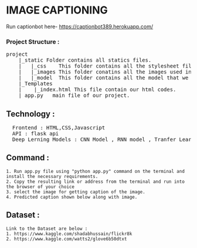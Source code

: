 # IMAGE CAPTIONING 

Run captionbot here-
https://captionbot389.herokuapp.com/

### Project Structure :
<pre>project
    |_static Folder contains all statics files.
    |   |_css    This folder contains all the stylesheet files.
    |   |_images This folder conatins all the images used in this project.
    |   |_model  This folder contains all the model that we use in this project
    |_Templates
    |    |_index.html This file contain our html codes.
    |_app.py   main file of our project.
</pre>

## Technology :
<pre>
  Frontend : HTML,CSS,Javascript
  API : flask api
  Deep Lerning Models : CNN Model , RNN model , Tranfer Learning , Keras models using tensorflow
</pre>

## Command :
    1. Run app.py file using "python app.py" command on the terminal and install the necessary requirements.
    2. Copy the resulting link or address from the terminal and run into the browser of your choice
    3. select the image for getting caption of the image.
    4. Predicted caption shown below along with image.
 
## Dataset :
    Link to the Dataset are below : 
    1. https://www.kaggle.com/shadabhussain/flickr8k
    2. https://www.kaggle.com/watts2/glove6b50dtxt
 

